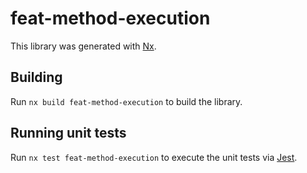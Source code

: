 # feat-method-execution

This library was generated with [Nx](https://nx.dev).

## Building

Run `nx build feat-method-execution` to build the library.

## Running unit tests

Run `nx test feat-method-execution` to execute the unit tests via [Jest](https://jestjs.io).
